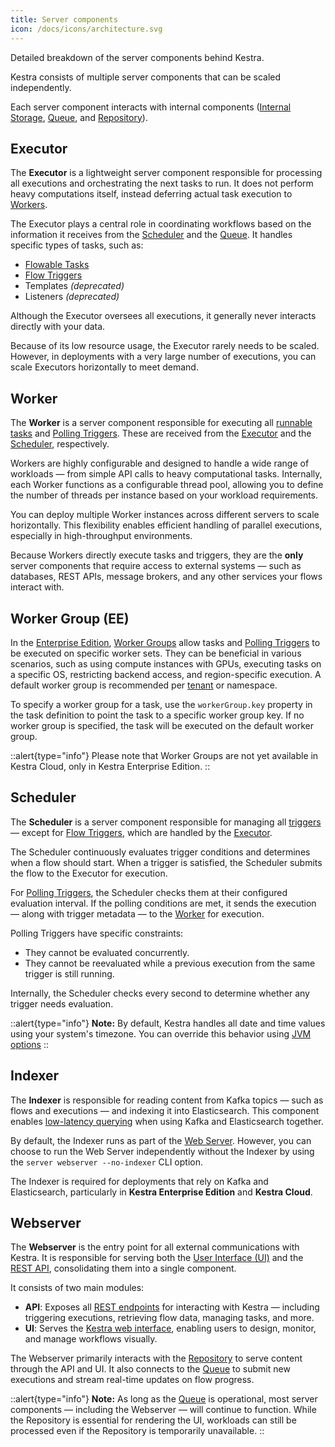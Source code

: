 ```yaml
---
title: Server components
icon: /docs/icons/architecture.svg
---
```


Detailed breakdown of the server components behind Kestra.

Kestra consists of multiple server components that can be scaled independently.

Each server component interacts with internal components ([Internal Storage](./09.internal-storage.md), [Queue](./01.main-components.md#queue), and [Repository](./01.main-components.md#repository)).

## Executor

The **Executor** is a lightweight server component responsible for processing all executions and orchestrating the next tasks to run. It does not perform heavy computations itself, instead deferring actual task execution to [Workers](#worker).

The Executor plays a central role in coordinating workflows based on the information it receives from the [Scheduler](#scheduler) and the [Queue](./01.main-components.md#queue). It handles specific types of tasks, such as:

- [Flowable Tasks](../04.workflow-components/01.tasks/00.flowable-tasks.md)
- [Flow Triggers](../04.workflow-components/07.triggers/02.flow-trigger.md)
- Templates *(deprecated)*
- Listeners *(deprecated)*

Although the Executor oversees all executions, it generally never interacts directly with your data.

Because of its low resource usage, the Executor rarely needs to be scaled. However, in deployments with a very large number of executions, you can scale Executors horizontally to meet demand.

## Worker

The **Worker** is a server component responsible for executing all [runnable tasks](../04.workflow-components/01.tasks/01.runnable-tasks.md) and [Polling Triggers](../04.workflow-components/07.triggers/04.polling-trigger.md). These are received from the [Executor](#executor) and the [Scheduler](#scheduler), respectively.

Workers are highly configurable and designed to handle a wide range of workloads — from simple API calls to heavy computational tasks. Internally, each Worker functions as a configurable thread pool, allowing you to define the number of threads per instance based on your workload requirements.

You can deploy multiple Worker instances across different servers to scale horizontally. This flexibility enables efficient handling of parallel executions, especially in high-throughput environments.

Because Workers directly execute tasks and triggers, they are the **only** server components that require access to external systems — such as databases, REST APIs, message brokers, and any other services your flows interact with.

## Worker Group (EE)

In the [Enterprise Edition](../06.enterprise/01.overview/01.enterprise-edition.md), [Worker Groups](../06.enterprise/04.scalability/worker-group.md) allow tasks and [Polling Triggers](../04.workflow-components/07.triggers/04.polling-trigger.md) to be executed on specific worker sets. They can be beneficial in various scenarios, such as using compute instances with GPUs, executing tasks on a specific OS, restricting backend access, and region-specific execution. A default worker group is recommended per [tenant](./10.multi-tenancy.md) or namespace.

To specify a worker group for a task, use the `workerGroup.key` property in the task definition to point the task to a specific worker group key. If no worker group is specified, the task will be executed on the default worker group.

::alert{type="info"}
Please note that Worker Groups are not yet available in Kestra Cloud, only in Kestra Enterprise Edition.
::

## Scheduler

The **Scheduler** is a server component responsible for managing all [triggers](../04.workflow-components/07.triggers/index.md) — except for [Flow Triggers](../04.workflow-components/07.triggers/02.flow-trigger.md), which are handled by the [Executor](#executor).

The Scheduler continuously evaluates trigger conditions and determines when a flow should start. When a trigger is satisfied, the Scheduler submits the flow to the Executor for execution.

For [Polling Triggers](../04.workflow-components/07.triggers/04.polling-trigger.md), the Scheduler checks them at their configured evaluation interval. If the polling conditions are met, it sends the execution — along with trigger metadata — to the [Worker](#worker) for execution.

Polling Triggers have specific constraints:
- They cannot be evaluated concurrently.
- They cannot be reevaluated while a previous execution from the same trigger is still running.

Internally, the Scheduler checks every second to determine whether any trigger needs evaluation.

::alert{type="info"}
**Note:** By default, Kestra handles all date and time values using your system's timezone. You can override this behavior using [JVM options](../configuration/index.md)
::

## Indexer

The **Indexer** is responsible for reading content from Kafka topics — such as flows and executions — and indexing it into Elasticsearch. This component enables [low-latency querying](../11.migration-guide/0.20.0/elasticsearch-indexer.md) when using Kafka and Elasticsearch together.

By default, the Indexer runs as part of the [Web Server](#webserver). However, you can choose to run the Web Server independently without the Indexer by using the `server webserver --no-indexer` CLI option.

The Indexer is required for deployments that rely on Kafka and Elasticsearch, particularly in **Kestra Enterprise Edition** and **Kestra Cloud**.

## Webserver

The **Webserver** is the entry point for all external communications with Kestra. It is responsible for serving both the [User Interface (UI)](../08.ui/index.md) and the [REST API](../api-reference/index.md), consolidating them into a single component.

It consists of two main modules:

- **API**: Exposes all [REST endpoints](../api-reference/index.md) for interacting with Kestra — including triggering executions, retrieving flow data, managing tasks, and more.
- **UI**: Serves the [Kestra web interface](../08.ui/index.md), enabling users to design, monitor, and manage workflows visually.

The Webserver primarily interacts with the [Repository](./01.main-components.md#repository) to serve content through the API and UI. It also connects to the [Queue](./01.main-components.md#queue) to submit new executions and stream real-time updates on flow progress.

::alert{type="info"}
**Note:** As long as the [Queue](./01.main-components.md#queue) is operational, most server components — including the Webserver — will continue to function. While the Repository is essential for rendering the UI, workloads can still be processed even if the Repository is temporarily unavailable.
::
